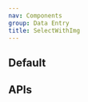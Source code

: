 ```yaml
---
nav: Components
group: Data Entry
title: SelectWithImg
---
```


## Default

<code src="./demos/index.tsx" center></code>

## APIs

<API></API>
